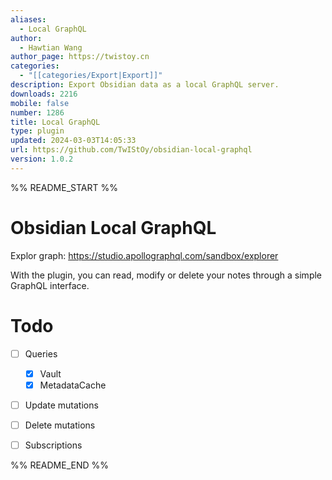 ```yaml
---
aliases:
  - Local GraphQL
author:
  - Hawtian Wang
author_page: https://twistoy.cn
categories:
  - "[[categories/Export|Export]]"
description: Export Obsidian data as a local GraphQL server.
downloads: 2216
mobile: false
number: 1286
title: Local GraphQL
type: plugin
updated: 2024-03-03T14:05:33
url: https://github.com/TwIStOy/obsidian-local-graphql
version: 1.0.2
---
```


%% README_START %%

# Obsidian Local GraphQL

Explor graph: https://studio.apollographql.com/sandbox/explorer

With the plugin, you can read, modify or delete your notes through a simple GraphQL interface.

# Todo

- [ ] Queries
  - [x] Vault
  - [x] MetadataCache
- [ ] Update mutations
- [ ] Delete mutations
- [ ] Subscriptions



%% README_END %%